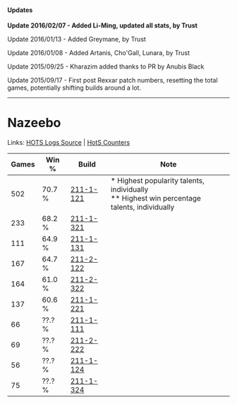 #### Updates
**Update 2016/02/07 - Added Li-Ming, updated all stats, by Trust**

Update 2016/01/13 - Added Greymane, by Trust

Update 2016/01/08 - Added Artanis, Cho'Gall, Lunara, by Trust

Update 2015/09/25 - Kharazim added thanks to PR by Anubis Black

Update 2015/09/17 - First post Rexxar patch numbers, resetting the total games, potentially shifting builds around a lot.

***

# Nazeebo

Links: [HOTS Logs Source](https://www.hotslogs.com/Sitewide/HeroDetails?Hero=Nazeebo) | [HotS Counters](http://hotscounters.com/#/hero/Nazeebo)

Games  | Win %  | Build     | Note
-----  | -----  | -----     | ----
502    | 70.7 % | [211-1-121](http://www.heroesfire.com/hots/talent-calculator/nazeebo#kCqH) | * Highest popularity talents, individually <br/>** Highest win percentage talents, individually
233    | 68.2 % | [211-1-321](http://www.heroesfire.com/hots/talent-calculator/nazeebo#kCtP) | 
111    | 64.9 % | [211-1-131](http://www.heroesfire.com/hots/talent-calculator/nazeebo#kCqR) | 
167    | 64.7 % | [211-2-122](http://www.heroesfire.com/hots/talent-calculator/nazeebo#kD3w) | 
164    | 61.0 % | [211-2-322](http://www.heroesfire.com/hots/talent-calculator/nazeebo#kD72) | 
137    | 60.6 % | [211-1-221](http://www.heroesfire.com/hots/talent-calculator/nazeebo#kCrr) | 
66     | ??.? % | [211-1-111](http://www.heroesfire.com/hots/talent-calculator/nazeebo#kCq7) | 
69     | ??.? % | [211-2-222](http://www.heroesfire.com/hots/talent-calculator/nazeebo#kD5U) | 
56     | ??.? % | [211-1-124](http://www.heroesfire.com/hots/talent-calculator/nazeebo#kCqK) | 
75     | ??.? % | [211-1-324](http://www.heroesfire.com/hots/talent-calculator/nazeebo#kCtS) | 
